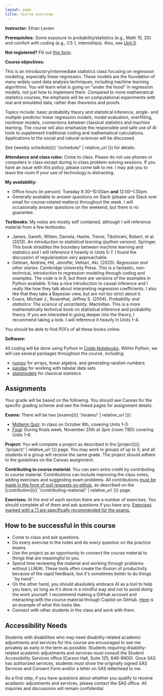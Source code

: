 ```yaml
---
layout: page
title: Course overview
---
```


**Instructor:** Ethan Levien  

**Prerequisites:** Some exposure to probability/statistics (e.g., Math 10, 20) and comfort with coding (e.g., CS 1, internships).  Also, see [Unit 0](../unit0/index.html).

**Not registered?** Fill out [this form](https://docs.google.com/forms/d/e/1FAIpQLSfbbAGQl4w7lDcdOoEI2b3adkOBjpEox5hQIUx_cT6bW7gwAw/viewform).  

**Course objectives:**  

This is an introductory/intermediate statistics class focusing on regression modeling, especially linear regression. These models are the foundation of many widely used data analysis techniques, including machine learning algorithms. You will learn what is going on "under the hood" in regression models, not just how to implement them. Compared to more mathematical statistics courses, the emphasis will be on computational experiments with real and simulated data, rather than theorems and proofs.  

Topics include: basic probability theory and statistical inference, single- and multiple-predictor linear regression models, model evaluation, overfitting, nonlinear models, connections between classical statistics and machine learning.  The course will also emphasize the responsible and safe use of AI tools to supplement traditional coding and mathematical calculations. Applications to the social and natural sciences will be discussed.  

See [weekly schedule]({{ '/schedule/' | relative_url }}) for details.  

**Attendance and class rules:** Come to class. Please do not use phones or computers in class except during in-class problem-solving sessions. If you have an issue with this policy, please come talk to me. I may ask you to leave the room if your use of technology is distracting.  

**My availability:**  

- Office hours (in person): Tuesday 8:30–10:00am **and** 12:00–1:30pm  
- Generally available to answer questions on Slack (please use Slack over email for course-related matters) throughout the week. I will occasionally answer questions on the weekend, but there is no guarantee.  

**Textbooks:** My notes are mostly self contained, although I will reference material from a few textbooks: 
- James, Gareth, Witten, Daniela, Hastie, Trevor, Tibshirani, Robert, et al. (2013). *An introduction to statistical learning (python version)*. Springer.  This book straddles the boundary between machine learning and statistics and I will reference it heavily in Units 5-7. I found the discussion of regularization very approachable. 
- Gelman, Andrew, Hill, Jennifer, Vehtari, Aki. (2020). *Regression and other stories*. Cambridge University Press. This is a fantastic, non-technical, introduction to regression modeling through coding and examples. The code is in R, but there are versions of the examples in Python available. It has a nice introduction to causal inference and I really like how they talk about interpreting regression coefficients. I also like that they take a Bayesian view, but are not too strict about it. 
- Evans, Michael J., Rosenthal, Jeffrey S. (2004). *Probability and statistics: The science of uncertainty*. Macmillan. This is a more mathematically technical book on statistical inference and probability theory. If you are interested in going deeper into the theory, I recommend taking a look. I will reference it heavily in Units 1-4. 

You should be able to find PDFs of all these books online. 

**Software:**  

All coding will be done using Python in [Colab Notebooks](https://colab.research.google.com/). Within Python, we will use several packages throughout the course, including:  

- [numpy](https://numpy.org/) for arrays, linear algebra, and generating random numbers  
- [pandas](https://pandas.pydata.org/) for working with tabular data sets  
- [statsmodels](https://www.statsmodels.org/stable/index.html) for classical statistics  

## Assignments

Your grade will be based on the following. You should see Canvas for the specific grading scheme and see the linked pages for assignment details.


**Exams:** There will be two [exams]({{ '/exams/' | relative_url }}):  
- <u>Midterm Quiz</u>: In class on October 8th, covering Units 1–3.  
- <u>Final</u>: During finals week, November 25th at 3pm (room TBD) covering Units 1–6. 


**Project:** You will complete a project as described in the [project]({{ '/project/' | relative_url }}) page. You may work in groups of up to 3, and all students in a group will receive the same grade. The project should adhere to the guidelines on the Canvas assignment. 

**Contributing to course material:** You can earn extra credit by contributing to course material. Contributions can include improving the class notes, adding exercises and suggesting exam problems. All contributions <u>must be made in the form of pull requests on github</u>, as described on the [contribution]({{ '/contributing-material/' | relative_url }}) page.

**Exercises:** At the end of each section there are a number of exercises. You should complete all of them and ask questions if you have any. <u>Exercises marked with a ❐ are specifically recommended for the exams.</u> 


## How to be successful in this course

- Come to class and ask questions. 
- Do every exercise in the notes and do every question on the practice exams.
- Use the project as an opportunity to connect the course material to things that are meaningful to you.  
- Spend time reviewing the material and working through problems without LLM/AI. These tools often create the illusion of productivity because of the rapid feedback, but it's sometimes better to do things ``by hand''. 
- On the other hand, you should absolutely embrace AI as a tool to help you learn, so long as it's done in a mindful way and not to avoid doing the work yourself. I recommend making a GitHub account and interacting with the course material through Copilot on GitHub. [Here](https://github.com/copilot/share/007652a8-48c4-8874-b902-100a20c608ca) is an example of what this looks like. 
- Connect with other students in the class and work with them. 

## Accessibility Needs

Students with disabilities who may need disability-related academic adjustments and services for this course are encouraged to see me privately as early in the term as possible. Students requiring disability-related academic adjustments and services must consult the Student Accessibility Services office (Carson Hall, Suite 125, 646-9900). Once SAS has authorized services, students must show the originally signed SAS Services and Consent Form and/or a letter on SAS letterhead to me.  

As a first step, if you have questions about whether you qualify to receive academic adjustments and services, please contact the SAS office. All inquiries and discussions will remain confidential.  